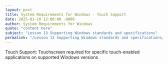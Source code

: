 ```yaml
---
layout: post
title: System Requirements for Windows - Touch Support
date: 2025-01-10 12:00:00 -0000
author: System Requirements for Windows
quote: "content here"
subject: "Lesson 13 Supporting Windows standards and specifications"
permalink: "/Lesson 13 Supporting Windows standards and specifications/System Requirements for Windows/System Requirements for Windows - Touch Support"
---
```


Touch Support: Touchscreen required for specific touch-enabled applications on supported Windows versions
